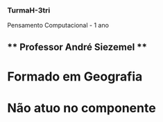 ### TurmaH-3tri
Pensamento Computacional - 1 ano
## ** Professor André Siezemel **
# Formado em Geografia
# Não atuo no componente 
